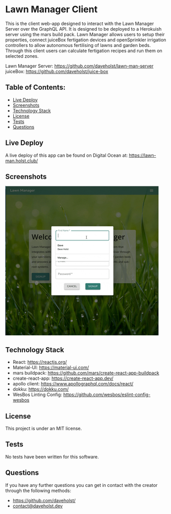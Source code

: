 # Lawn Manager Client
This is the client web-app designed to interact with the Lawn Manager Server over the GraphQL API. It is designed to be deployed to a Herokuish server using the mars build pack. Lawn Manager allows users to setup their properties, connect juiceBox fertigation devices and openSprinkler irrigation controllers to allow autonomous fertilising of lawns and garden beds. Through this client users can calculate fertigation recipes and run them on selected zones.

Lawn Manager Server: https://github.com/daveholst/lawn-man-server
juiceBox: https://github.com/daveholst/juice-box

## Table of Contents:

- [Live Deploy](#Live-Deploy)
- [Screenshots](#Screenshots)
- [Technology Stack](#Technology-Stack)
- [License](#License)
- [Tests](#Tests)
- [Questions](#Questions)

## Live Deploy

A live deploy of this app can be found on Digital Ocean at: https://lawn-man.holst.club/

## Screenshots

![gif of lawn manager](./assets/lawn-man.gif)

## Technology Stack

- React: https://reactjs.org/
- Material-UI: https://material-ui.com/
- mars buildpack: https://github.com/mars/create-react-app-buildpack
- create-react-app: https://create-react-app.dev/
- apollo client: https://www.apollographql.com/docs/react/
- dokku: https://dokku.com/
- WesBos Linting Config: https://github.com/wesbos/eslint-config-wesbos

## License

This project is under an MIT license.
## Tests

No tests have been written for this software.

## Questions

If you have any further questions you can get in contact with the creator through the following methods:

- https://github.com/daveholst/
- contact@daveholst.dev
